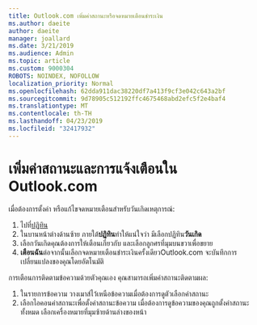 ```yaml
---
title: Outlook.com เพิ่มค่าสถานะหรือจดหมายเตือนชำระเงิน
ms.author: daeite
author: daeite
manager: joallard
ms.date: 3/21/2019
ms.audience: Admin
ms.topic: article
ms.custom: 9000304
ROBOTS: NOINDEX, NOFOLLOW
localization_priority: Normal
ms.openlocfilehash: 62dda911dac38220df7a413f9cf3e042c643a2bf
ms.sourcegitcommit: 9d78905c512192ffc4675468abd2efc5f2e4baf4
ms.translationtype: MT
ms.contentlocale: th-TH
ms.lasthandoff: 04/23/2019
ms.locfileid: "32417932"
---
```

# <a name="adding-flags-and-reminders-in-outlookcom"></a>เพิ่มค่าสถานะและการแจ้งเตือนใน Outlook.com

เมื่อต้องการตั้งค่า หรือแก้ไขจดหมายเตือนสำหรับวันเกิดเหตุการณ์:

1. ไปที่[ปฏิทิน](https://outlook.live.com/calendar/)
1. ในบานหน้าต่างด้านซ้าย ภายใต้**ปฏิทิน**ทำให้แน่ใจว่า มีเลือกปฏิทิน**วันเกิด**
1. เลือกวันเกิดคุณต้องการให้เตือนเกี่ยวกับ และเลือกลูกศรที่มุมบนขวาเพื่อขยาย
1. **เตือนฉัน**ต่อจากนั้นเลือกจดหมายเตือนชำระเงินครั้งเดียวOutlook.com จะบันทึกการเปลี่ยนแปลงของคุณโดยอัตโนมัติ

การเตือนการติดตามข้อความด้วยตัวคุณเอง คุณสามารถเพิ่มค่าสถานะติดตามผล:

1. ในรายการข้อความ วางเมาส์ไว้เหนือข้อความเมื่อต้องการดูตัวเลือกค่าสถานะ
1. เลือกไอคอนค่าสถานะเพื่อตั้งค่าสถานะข้อความ เมื่อต้องการดูข้อความของคุณถูกตั้งค่าสถานะทั้งหมด เลือกเครื่องหมายที่มุมซ้ายด้านล่างของหน้า